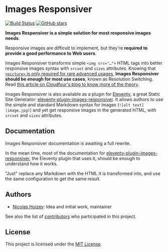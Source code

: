 # Images Responsiver

[![Build Status](https://travis-ci.org/nhoizey/images-responsiver.svg?branch=main)](https://travis-ci.org/nhoizey/images-responsiver)
[![GitHub stars](https://img.shields.io/github/stars/nhoizey/images-responsiver.svg?style=social)](https://github.com/nhoizey/images-responsiver/stargazers)

**Images Responsiver is a simple solution for most responsive images needs**.

Responsive images are difficult to implement, but they're **required to provide a good performance to Web users**.

Images Responsiver transforms simple `<img src="…">` HTML tags into better responsive images syntax with `srcset` and `sizes` attributes. Knowing that [`<picture>` is only required for rare advanced usages](https://cloudfour.com/thinks/dont-use-picture-most-of-the-time/), **Images Responsiver should be enough for most use cases**, known as Resolution Switching. Read [this article on Cloudfour's blog to know more of the theory](https://cloudfour.com/thinks/responsive-images-the-simple-way/).

Images Responsiver is also available as a plugin for [Eleventy](https://11ty.dev/), a great Static Site Generator: [eleventy-plugin-images-responsiver](https://nhoizey.github.io/images-responsiver/eleventy-plugin-images-responsiver/). It allows authors to use the simple and standard Markdown syntax for images (`![alt text](image.jpg)`) and yet get responsive images in the generated HTML, with `srcset` and `sizes` attributes.

## Documentation

Images Responsiver documentation is awaiting a full rewrite.

In the mean time, most of the documentation for [eleventy-plugin-images-responsiver](https://nhoizey.github.io/images-responsiver/eleventy-plugin-images-responsiver/), the Eleventy plugin that uses it, should be enough to understand how it works.

"Just" replace any Markdown with the HTML it is transformed into, and use the same configuration to get the same result.

## Authors

- [Nicolas Hoizey](https://github.com/nhoizey): Idea and initial work, maintainer

See also the list of [contributors](https://github.com/nhoizey/images-responsiver/contributors) who participated in this project.

## License

This project is licensed under the [MIT License](LICENSE.md).
